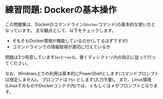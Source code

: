 # 練習問題: Dockerの基本操作

この問題集は、Dockerのコマンドライン(`docker`コマンド)の基本的な使い方となっています。
主な観点として、以下をチェックします。

- そもそもDocker環境が機能しているのか(してるはずですが)
- コマンドラインでの情報取得が適切に行えているか

問題は3つ用意しています(`ex1`〜`ex3`)。書くディレクトリ内の指示に従って行ってください。

なお、Windows上での利用は基本的にPowerShellとします(コマンドプロンプトは想定しません)。
プロンプトは `PS>` とします(入力不要)。
また、Linux環境(LinuxそのものやDockerコンテナ内)では、 `$` もしくは `#` がプロンプトとなります。
